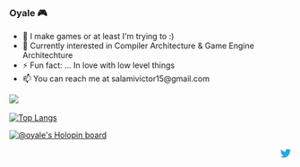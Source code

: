# <h3>Oyale 🎮</h3>

<ul>
  <li> 🔭 I make games or at least I'm trying to :) </li>
  <li> 🌱 Currently interested in Compiler Architecture & Game Engine Architechture </li>
  <li> ⚡ Fun fact: ... In love with low level things </li>
  <li> 📫 You can reach me at salamivictor15@gmail.com </li>
</ul>

<a href="https://github.com/anuraghazra/github-readme-stats" title="GitHub Statistics">
  <img src="https://github-readme-stats.vercel.app/api?username=oyalesalami&count_private=true&show_icons=true&include_all_commits=true&theme=tokyonight"/>
</a>

[![Top Langs](https://github-readme-stats.vercel.app/api/top-langs/?username=OyaleSalami&langs_count=5&theme=tokyonight)](https://github.com/anuraghazra/github-readme-stats)

[![@oyale's Holopin board](https://holopin.io/api/user/board?user=oyale)](https://holopin.io/@oyale)

<a href="https://twitter.com/oyalesalami">
  <img align="right" alt="Salami Victor | Twitter" width="21px" src="https://raw.githubusercontent.com/oyalesalami/oyalesalami/master/twitter.svg" />
</a>

